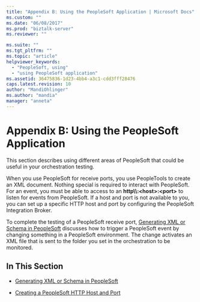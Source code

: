 ```yaml
---
title: "Appendix B: Using the PeopleSoft Application | Microsoft Docs"
ms.custom: ""
ms.date: "06/08/2017"
ms.prod: "biztalk-server"
ms.reviewer: ""

ms.suite: ""
ms.tgt_pltfrm: ""
ms.topic: "article"
helpviewer_keywords: 
  - "PeopleSoft, using"
  - "using PeopleSoft application"
ms.assetid: 36475836-1d23-4bb4-a3c1-cdd3fff28476
caps.latest.revision: 10
author: "MandiOhlinger"
ms.author: "mandia"
manager: "anneta"
---
```

# Appendix B: Using the PeopleSoft Application
This section describes using different areas of PeopleSoft that could be useful in your orchestration testing.  
  
 When you use PeopleSoft for receive ports, you use PeopleTools to create an XML document. Nothing special is required to interact with PeopleSoft. For an event, you must be able to access to an **http\\\\:\<host\>:\<port\>** to listen for events from PeopleSoft. If a host and port is not available to you, you can set up a specific HTTP host and port by configuring the PeopleSoft Integration Broker.  
  
 To complete the testing of a PeopleSoft receive port, [Generating XML or Schema in PeopleSoft](../core/generating-xml-or-schema-in-peoplesoft.md) discusses how to trigger a PeopleSoft event by changing something in a PeopleSoft environment. The change activates an XML file that is sent to the folder you set in the orchestration to be monitored.  
  
## In This Section  
  
-   [Generating XML or Schema in PeopleSoft](../core/generating-xml-or-schema-in-peoplesoft.md)  
  
-   [Creating a PeopleSoft HTTP Host and Port](../core/creating-a-peoplesoft-http-host-and-port.md)